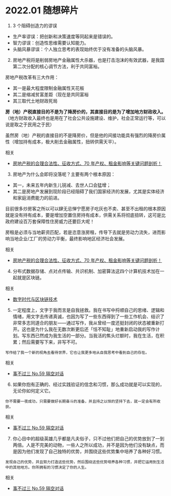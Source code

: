 # 2022.01 随想碎片

1. 3 个阻碍创造力的谬误

- 生产率谬误：把创新和决策速度等同起来是错误的。
- 智力谬误：创造性思维需要认知能力。
- 头脑风暴谬误：个人独立思考的表现始终优于没有准备的头脑风暴。

2. 房地产税将是削弱房地产金融属性大杀器，也是打击泡沫的有效武器，是我国第二次分配的核心调节方法，利于共同富裕。

房地产税改革有三大作用：

- 其一是最大程度限制金融属性天花板
- 其二是缩减贫富差距（现在是共同富裕
- 其三取代土地财政死局

**房（地）产税直接目的不是为了降房价的，其直接目的是为了增加地方财政收入。**（地方财政收入最终也是用在了社会公共设施建设、维护，社会正常运行等，可以说是取之于民用之于民）

虽然房（地）产税的直接目的不是降房价，但是他的间接功能具有强烈的降房价属性（增加持有成本，极大削去金融属性，扭转供需天平）。

相关

- [房地产税的合理合法性、征收方式、70 年产权、租金影响等关键问题剖析！](https://mp.weixin.qq.com/s/ikCBxuXNEwLPbYXaHcRDXA)

3. 房地产为什么会即将没落呢？主要有两个根本原因：

- 其一，未来五年内新生儿锐减、去世人口会猛增；
- 其二是房地产发展到现阶段已经阻碍了我们国家经济的发展，尤其是实体经济和家庭消费能力的前进。

目前很多炒房客之所以可以肆无忌惮宁愿房子吃灰也不卖、甚至不出租的根本原因就是没有持有成本，要是增加空置住房持有成本，供需关系将彻底扭转，这可是比政府建设百万套保障性住房威力还要巨大呢！

房租是必须与当地薪资匹配，若是恣意涨房租，传导下去就是劳动力流失，进而影响当地企业/工厂的劳动力平衡，最终影响地区经济社会发展。

相关

- [房地产税的合理合法性、征收方式、70 年产权、租金影响等关键问题剖析！](https://mp.weixin.qq.com/s/ikCBxuXNEwLPbYXaHcRDXA)

4. 分布式数据存储、点对点传输、共识机制、加密算法这四个计算机技术加在一起就是区块链。

相关

- [数字时代与区块链技术](https://mp.weixin.qq.com/s/lX4wEvCPfhU1sXJf9MHoew)

5. 一定程度上，文字于我而言是自我拯救。我在书写中捋顺自己的思绪、逻辑和情绪，用文字去传递真诚，也因为写了一些东西得到了一些工作机会、结识了非常多志同道合的朋友——通过写作，我从曾经一度还挺封闭的状态被重新打开。这也是为什么我在无数次断更后还「恬不知耻」地重新启动我的写作计划。写东西已然成为我生活的一部分。当我活的焦头烂额时，我在生活，在积累；然后需要写下来，非写不可。

`写作给了我一个新的视角去看待世界，它也让我更多地从自我思考中看到自己的存在。`

相关

- [事不过三 No.59 隔空对话](https://via.zhubai.love/posts/2095605364393140224)

6. 如果你抱有正确的、经过实践验证的信念和习惯，那么成功就是可以实现的，无论你如何定义它。

`你不需要一夜成功，只需要做好长期奋斗的准备，并且持之以恒的坚持下去，就一定会有所收获。`

相关

- [事不过三 No.59 隔空对话](https://via.zhubai.love/posts/2095605364393140224)

7. 你心目中的超级英雄几乎都是凡夫俗子，只不过他们把自己的优势放到了一到两倍。人是不完美的动物，一些人之所以成功，并不是因为他们没有缺点，而是因为他们发现了自己独特的优势，并围绕这些优势集中培养了各种好习惯。

`发现自己的优势，并且努力打造这些优势，然后围绕这些优势培养各种习惯，并把它运用到生活中的其他地方。你所拥有的习惯决定了你的人生。`

相关

- [事不过三 No.59 隔空对话](https://via.zhubai.love/posts/2095605364393140224)
